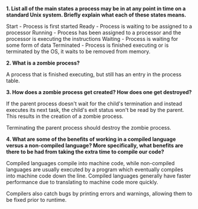 **1. List all of the main states a process may be in at any point in time on a standard Unix system. Briefly explain what each of these states means.**

Start - Process is first started
Ready - Process is waiting to be assigned to a processor
Running - Process has been assigned to a processor and the processor is executing the instructions
Waiting - Process is waiting for some form of data
Terminated - Process is finished executing or is terminated by the OS, it waits to be removed from memory.

**2. What is a zombie process?**

A process that is finished executing, but still has an entry in the process table.

**3. How does a zombie process get created? How does one get destroyed?**

If the parent process doesn't wait for the child's termination and instead executes its next task, the child's exit status won't be read by the parent. This results in the creation of a zombie process.

Terminating the parent process should destroy the zombie process.

**4. What are some of the benefits of working in a compiled language versus a non-compiled language? More specifically, what benefits are there to be had from taking the extra time to compile our code?**

Compiled languages compile into machine code, while non-compiled languages are usually executed by a program which eventually compiles into machine code down the line. Compiled languages generally have faster performance due to translating to machine code more quickly.

Compilers also catch bugs by printing errors and warnings, allowing them to be fixed prior to runtime.